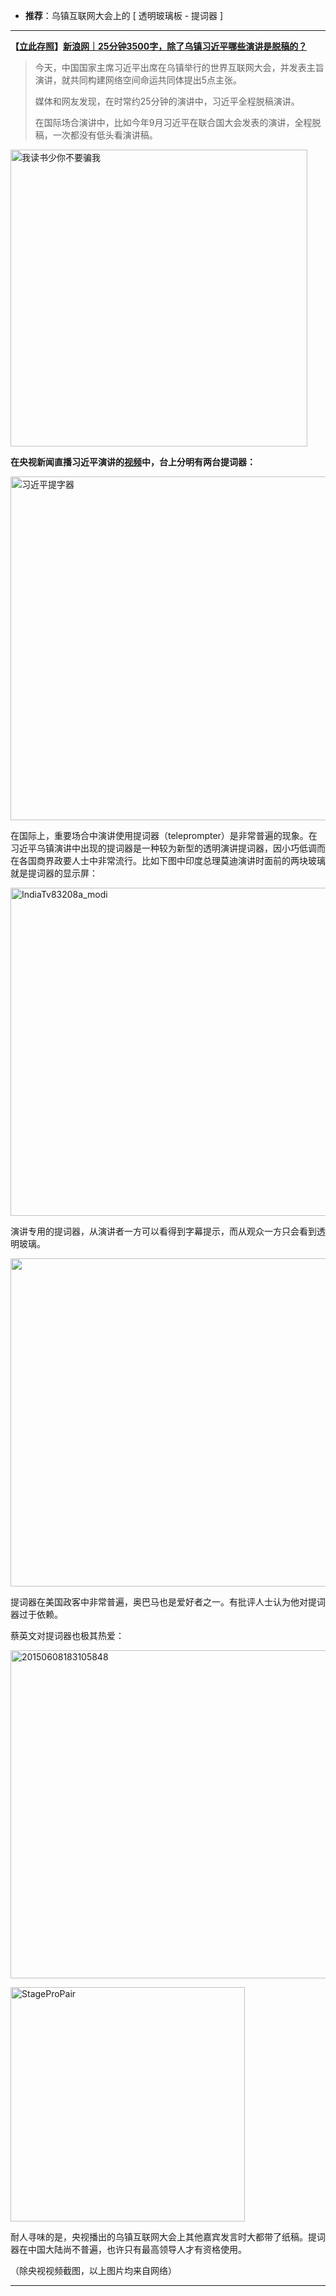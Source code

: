 - **推荐**：乌镇互联网大会上的 [ 透明玻璃板 - 提词器 ]

----------------------------------

<p><strong>【<a href="https://chinadigitaltimes.net/chinese/2015/12/%E4%B9%A0%E8%BF%91%E5%B9%B3%E8%84%B1%E7%A8%BF%E6%BC%94%E8%AE%B225%E5%88%86%E9%92%9F%EF%BC%9F/" rel="【立此存照】习近平用提词器“脱稿”演讲25分钟">立此存照</a>】<a href="http://news.sina.com.cn/c/zg/2015-12-16/doc-ifxmpnqi6580987.shtml">新浪网｜25分钟3500字，除了乌镇习近平哪些演讲是脱稿的？</a></strong></p>
<blockquote><p>今天，中国国家主席习近平出席在乌镇举行的世界互联网大会，并发表主旨演讲，就共同构建网络空间命运共同体提出5点主张。</p>
<p>媒体和网友发现，在时常约25分钟的演讲中，习近平全程脱稿演讲。</p>
<p>在国际场合演讲中，比如今年9月习近平在联合国大会发表的演讲，全程脱稿，一次都没有低头看演讲稿。</p></blockquote>
<p><a href="https://chinadigitaltimes.net/chinese/files/2015/12/我读书少你不要骗我.jpg" rel="attachment wp-att-421994"><img src="https://chinadigitaltimes.net/chinese/files/2015/12/我读书少你不要骗我.jpg" alt="我读书少你不要骗我" width="475" height="" /></a></p>
<p><strong>在央视新闻直播习近平演讲的<a href="http://tech.sina.com.cn/i/2015-12-16/doc-ifxmpnuk1629276.shtml">视频</a>中，台上分明有两台提词器：</strong></p>
<p><a href="https://chinadigitaltimes.net/chinese/files/2015/12/习近平提字器.png" rel="attachment wp-att-422002"><img src="https://github.com/taoste/Hello-World/blob/master/Tools/apk/透明玻璃板-提词器/2.png?raw=true" alt="习近平提字器" width="550" height="" /></a></p>
<p>在国际上，重要场合中演讲使用提词器（teleprompter）是非常普遍的现象。在习近平乌镇演讲中出现的提词器是一种较为新型的透明演讲提词器，因小巧低调而在各国商界政要人士中非常流行。比如下图中印度总理莫迪演讲时面前的两块玻璃就是提词器的显示屏：</p>
<p><a href="https://chinadigitaltimes.net/chinese/files/2015/12/IndiaTv83208a_modi.jpg" rel="attachment wp-att-421991"><img src="https://github.com/taoste/Hello-World/blob/master/Tools/apk/透明玻璃板-提词器/3.jpg?raw=true" alt="IndiaTv83208a_modi" width="525" height="" /></a></p>
<p>演讲专用的提词器，从演讲者一方可以看得到字幕提示，而从观众一方只会看到透明玻璃。</p>
<p><a href="https://chinadigitaltimes.net/chinese/files/2015/12/speechteleprompter2.jpg" rel="attachment wp-att-421992"><img src="https://github.com/taoste/Hello-World/blob/master/Tools/apk/透明玻璃板-提词器/4.jpg?raw=true"  alt="" width="525" height="" /></a></p>
<p>提词器在美国政客中非常普遍，奥巴马也是爱好者之一。有批评人士认为他对提词器过于依赖。</p>
<p>蔡英文对提词器也极其热爱：</p>
<p><a href="https://chinadigitaltimes.net/chinese/files/2015/12/20150608183105848.jpg" rel="attachment wp-att-421990"><img src="https://github.com/taoste/Hello-World/blob/master/Tools/apk/透明玻璃板-提词器/5.jpg?raw=true"  alt="20150608183105848" width="525" height="" /></a></p>
<p><a href="https://chinadigitaltimes.net/chinese/files/2015/12/StageProPair.jpg" rel="attachment wp-att-422005"><img src="https://github.com/taoste/Hello-World/blob/master/Tools/apk/透明玻璃板-提词器/1.jpg?raw=true" alt="StageProPair" width="375" height="" /></a></p>
<p>耐人寻味的是，央视播出的乌镇互联网大会上其他嘉宾发言时大都带了纸稿。提词器在中国大陆尚不普遍，也许只有最高领导人才有资格使用。</p>
<p>（除央视视频截图，以上图片均来自网络）</p>


----------------------------------



